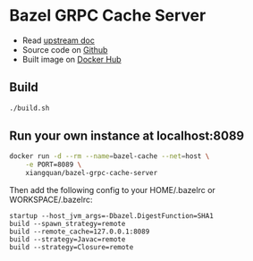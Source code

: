 # Bazel GRPC Cache Server

* Read [upstream doc](https://github.com/bazelbuild/bazel/blob/master/src/main/java/com/google/devtools/build/lib/remote/README.md)
* Source code on [Github](https://github.com/xiaoxq/docker-toolkit/tree/master/bazel-grpc-cache-server)
* Built image on [Docker Hub](https://hub.docker.com/r/xiangquan/bazel-grpc-cache-server/tags/)

## Build

```bash
./build.sh
```

## Run your own instance at localhost:8089

```bash
docker run -d --rm --name=bazel-cache --net=host \
    -e PORT=8089 \
    xiangquan/bazel-grpc-cache-server
```

Then add the following config to your HOME/.bazelrc or WORKSPACE/.bazelrc:

```
startup --host_jvm_args=-Dbazel.DigestFunction=SHA1
build --spawn_strategy=remote
build --remote_cache=127.0.0.1:8089
build --strategy=Javac=remote
build --strategy=Closure=remote
```
